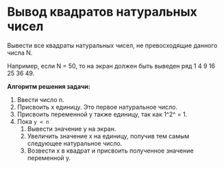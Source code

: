 # Вывод квадратов натуральных чисел


Вывести все квадраты натуральных чисел, не превосходящие данного числа N.

Например, если N = 50, то на экран должен быть выведен ряд 1 4 9 16 25 36 49.

**Алгоритм решения задачи:**

1. Ввести число n.
2. Присвоить x единицу. Это первое натуральное число.
3. Присвоить переменной y также единицу, так как 1^2^ = 1.
4. Пока `y < n`
   1. Вывести значение y на экран.
   2. Увеличить значение x на единицу, получив тем самым следующее натуральное число.
   3. Возвести x в квадрат и присвоить полученное значение переменной y.
